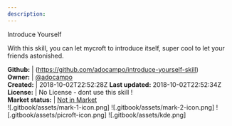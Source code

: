 ```yaml
---
description: 
---
```

Introduce Yourself

With this skill, you can let mycroft to introduce itself, super cool to let your friends astonished.

**Github:** | (https://github.com/adocampo/introduce-yourself-skill)  
**Owner:** | [@adocampo](https://github.com/adocampo)  
**Created:** | 2018-10-02T22:52:28Z  **Last updated:** 2018-10-02T22:52:34Z  
**License:** | No License - dont use this skill !  
**Market status:** | [Not in Market](https://market.mycroft.ai/skill/)  
 ![.gitbook/assets/mark-1-icon.png]  ![.gitbook/assets/mark-2-icon.png]  ![.gitbook/assets/picroft-icon.png]  ![.gitbook/assets/kde.png]  
